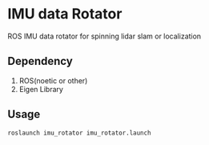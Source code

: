 # IMU data Rotator

ROS IMU data rotator for spinning lidar slam or localization

## Dependency

1. ROS(noetic or other)
2. Eigen Library

## Usage

```
roslaunch imu_rotator imu_rotator.launch
```
